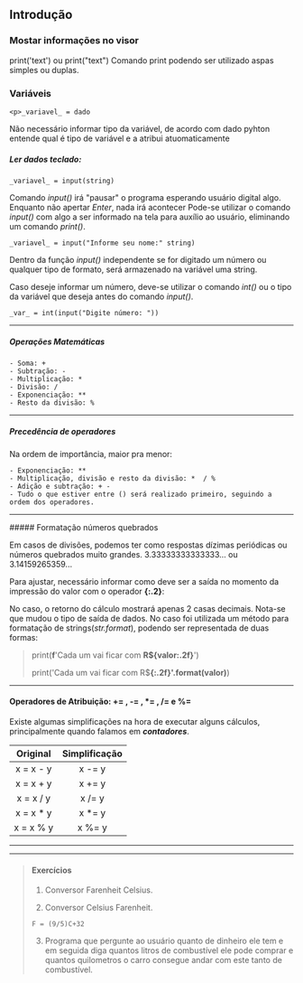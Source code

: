 ## Introdução

### Mostar informações no visor
print('text') ou print("text")
Comando print podendo ser utilizado aspas simples ou duplas.

### Variáveis

`<p>_variavel_ = dado`

Não necessário informar tipo da variável, de acordo com dado pyhton entende qual é tipo de variável e a atribui atuomaticamente

##### Ler dados teclado:

`_variavel_ = input(string)`

Comando *input()* irá "pausar" o programa esperando usuário digital algo. Enquanto não apertar *Enter*, nada  irá acontecer
Pode-se utilizar o comando *input()* com algo a ser informado na tela para auxílio ao usuário, eliminando um comando 
*print()*.

`_variavel_ = input("Informe seu nome:" string)`

Dentro da função *input()* independente se for digitado um número ou qualquer tipo de formato, será armazenado na 
variável uma string.

Caso deseje informar um número, deve-se utilizar o comando *int()* ou o tipo da variável que deseja antes do comando *input()*.

`_var_ = int(input("Digite número: "))`
***
##### Operações Matemáticas

    - Soma: +
    - Subtração: -
    - Multiplicação: * 
    - Divisão: / 
    - Exponenciação: ** 
    - Resto da divisão: % 
***
##### Precedência de operadores

Na ordem de importância, maior pra menor:

    - Exponenciação: **
    - Multiplicação, divisão e resto da divisão: *  / %
    - Adição e subtração: + -
    - Tudo o que estiver entre () será realizado primeiro, seguindo a ordem dos operadores.
<hr>
##### Formatação números quebrados

Em casos de divisões, podemos ter como respostas dízimas periódicas ou números quebrados muito grandes.
3.33333333333333... ou 3.14159265359...

Para ajustar, necessário informar como deve ser a saída no momento da impressão do valor com o operador **{:.2}**:
  
  No caso, o retorno do cálculo mostrará apenas 2 casas decimais.
  Nota-se que mudou o tipo de saída de dados. No caso foi utilizada um método para formatação de strings(*str.format*), 
  podendo ser representada de duas formas:
  
  >print(**f**'Cada um vai ficar com **R${valor:.2f}**')
>
  >print('Cada um vai ficar com R$<b>{:.2f}'.format(valor)</b>) 
>
***

#### Operadores de Atribuição: += , -= , *= , /= e %=

Existe algumas simplificações na hora de executar alguns cálculos, principalmente quando falamos em ___contadores___.


Original  |Simplificação
:--------:|:------:
x = x - y | x -= y
x = x + y | x += y
x = x / y | x /= y
x = x * y | x *= y
x = x % y | x %= y

***
***

>#### Exercícios
>
>1. Conversor Farenheit Celsius.
>
>2. Conversor Celsius Farenheit.
>
>   `F = (9/5)C+32`
>
>3. Programa que pergunte ao usuário quanto de dinheiro ele tem e em seguida diga quantos litros de combustível ele 
>pode comprar e quantos quilometros o carro consegue andar com este tanto de combustível.

